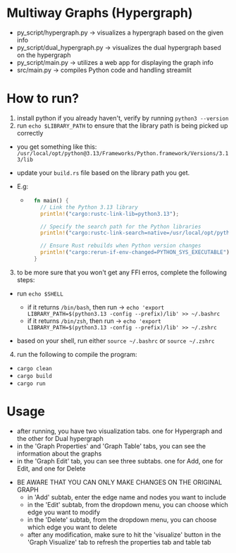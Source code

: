 # Multiway Graphs (Hypergraph)

- py_script/hypergraph.py -> visualizes a hypergraph based on the given info
- py_script/dual_hypergraph.py -> visualizes the dual hypergraph based on the hypergraph
- py_script/main.py -> utilizes a web app for displaying the graph info
- src/main.py -> compiles Python code and handling streamlit

# How to run?

1. install python if you already haven't, verify by running `python3 --version`
2. run `echo $LIBRARY_PATH` to ensure that the library path is being picked up correctly

- you get something like this: `/usr/local/opt/python@3.13/Frameworks/Python.framework/Versions/3.13/lib`
- update your `build.rs` file based on the library path you get.
- E.g:

  - ```rust
      fn main() {
        // Link the Python 3.13 library
        println!("cargo:rustc-link-lib=python3.13");

        // Specify the search path for the Python libraries
        println!("cargo:rustc-link-search=native=/usr/local/opt/python@3.13/Frameworks/Python.framework/Versions/3.13/lib");

        // Ensure Rust rebuilds when Python version changes
        println!("cargo:rerun-if-env-changed=PYTHON_SYS_EXECUTABLE");
      }
    ```

3. to be more sure that you won't get any FFI erros, complete the following steps:

- run `echo $SHELL`

  - if it returns `/bin/bash`, then run -> `echo 'export LIBRARY_PATH=$(python3.13 -config --prefix)/lib' >> ~/.bashrc`
  - if it returns `/bin/zsh`, then run -> `echo 'export LIBRARY_PATH=$(python3.13 -config --prefix)/lib' >> ~/.zshrc`

- based on your shell, run either `source ~/.bashrc` or `source ~/.zshrc`

4. run the following to compile the program:

- `cargo clean`
- `cargo build`
- `cargo run`

# Usage

- after running, you have two visualization tabs. one for Hypergraph and the other for Dual hypergraph
- in the 'Graph Properties' and 'Graph Table' tabs, you can see the information about the graphs
- in the 'Graph Edit' tab, you can see three subtabs. one for Add, one for Edit, and one for Delete

* BE AWARE THAT YOU CAN ONLY MAKE CHANGES ON THE ORIGINAL GRAPH
  - in 'Add' subtab, enter the edge name and nodes you want to include
  - in the 'Edit' subtab, from the dropdown menu, you can choose which edge you want to modify
  - in the 'Delete' subtab, from the dropdown menu, you can choose which edge you want to delete
  - after any modification, make sure to hit the 'visualize' button in the 'Graph Visualize' tab to refresh
    the properties tab and table tab

